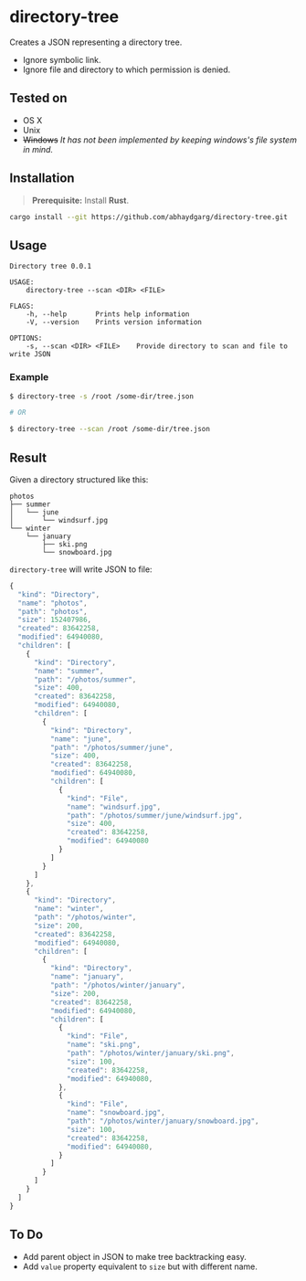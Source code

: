 # directory-tree

Creates a JSON representing a directory tree.

- Ignore symbolic link.
- Ignore file and directory to which permission is denied.

## Tested on

- OS X
- Unix
- ~~Windows~~ _It has not been implemented by keeping windows's file system in mind._

## Installation

> **Prerequisite:** Install **Rust**.

```bash
cargo install --git https://github.com/abhaydgarg/directory-tree.git
```

## Usage

```
Directory tree 0.0.1

USAGE:
    directory-tree --scan <DIR> <FILE>

FLAGS:
    -h, --help       Prints help information
    -V, --version    Prints version information

OPTIONS:
    -s, --scan <DIR> <FILE>    Provide directory to scan and file to write JSON
```

### Example

```bash
$ directory-tree -s /root /some-dir/tree.json

# OR

$ directory-tree --scan /root /some-dir/tree.json
```

## Result

Given a directory structured like this:

```
photos
├── summer
│   └── june
│       └── windsurf.jpg
└── winter
    └── january
        ├── ski.png
        └── snowboard.jpg
```

`directory-tree` will write JSON to file:

```js
{
  "kind": "Directory",
  "name": "photos",
  "path": "photos",
  "size": 152407986,
  "created": 83642258,
  "modified": 64940080,
  "children": [
    {
      "kind": "Directory",
      "name": "summer",
      "path": "/photos/summer",
      "size": 400,
      "created": 83642258,
      "modified": 64940080,
      "children": [
        {
          "kind": "Directory",
          "name": "june",
          "path": "/photos/summer/june",
          "size": 400,
          "created": 83642258,
          "modified": 64940080,
          "children": [
            {
              "kind": "File",
              "name": "windsurf.jpg",
              "path": "/photos/summer/june/windsurf.jpg",
              "size": 400,
              "created": 83642258,
              "modified": 64940080
            }
          ]
        }
      ]
    },
    {
      "kind": "Directory",
      "name": "winter",
      "path": "/photos/winter",
      "size": 200,
      "created": 83642258,
      "modified": 64940080,
      "children": [
        {
          "kind": "Directory",
          "name": "january",
          "path": "/photos/winter/january",
          "size": 200,
          "created": 83642258,
          "modified": 64940080,
          "children": [
            {
              "kind": "File",
              "name": "ski.png",
              "path": "/photos/winter/january/ski.png",
              "size": 100,
              "created": 83642258,
              "modified": 64940080,
            },
            {
              "kind": "File",
              "name": "snowboard.jpg",
              "path": "/photos/winter/january/snowboard.jpg",
              "size": 100,
              "created": 83642258,
              "modified": 64940080,
            }
          ]
        }
      ]
    }
  ]
}
```

## To Do

- Add parent object in JSON to make tree backtracking easy.
- Add `value` property equivalent to `size` but with different name.
